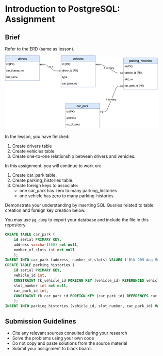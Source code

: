 # Introduction to PostgreSQL: Assignment

## Brief

Refer to the ERD (same as lesson).

<img src="./assets/images/car-park-erd.png" />

In the lesson, you have finished:
1. Create drivers table
2. Create vehicles table
3. Create one-to-one relationship between drivers and vehicles.

In this assignment, you will continue to work on:
1. Create car_park table.
2. Create parking_histories table.
3. Create foreign keys to associate:
    - one car_park has zero to many parking_histories
    - one vehicle has zero to many parking-histories

Demonstrate your understanding by inserting SQL Queries related to table creation and foreign key creation below.

You may use `pg_dump` to export your database and include the file in this repository.


```sql
CREATE TABLE car_park (
    id serial PRIMARY KEY, 
    address varchar(500) not null, 
    number_of_slots int not null
    );
INSERT INTO car_park (address, number_of_slots) VALUES ('Blk 209 Ang Mo Kio', 3);
CREATE TABLE parking_histories (
    id serial PRIMARY KEY, 
    vehicle_id int, 
    CONSTRAINT fk_vehicle_id FOREIGN KEY (vehicle_id) REFERENCES vehicles(id), 
    slot_number int not null, 
    car_park_id int, 
    CONSTRAINT fk_car_park_id FOREIGN KEY (car_park_id) REFERENCES car_park(id)
    );
INSERT INTO parking_histories (vehicle_id, slot_number, car_park_id) VALUES (5, 302, 1);
```

## Submission Guidelines

- Cite any relevant sources consulted during your research
- Solve the problems using your own code
- Do not copy and paste solutions from the source material
- Submit your assignment to black board.
